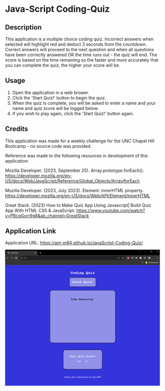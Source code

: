# Java-Script Coding-Quiz

## Description

This application is a multiple choice coding quiz. Incorrect answers when selected will highlight red and deduct 3 seconds from the countdown. Correct answers will proceed to the next question and when all questions have been correctly answered OR the time runs out - the quiz will end. The score is based on the time remaining so the faster and more accurately that you can complete the quiz, the higher your score will be.

## Usage

1. Open the application in a web brower.
2. Click the 'Start Quiz!' button to begin the quiz.
3. When the quiz is complete, you will be asked to enter a name and your name and quiz score will be logged below.
4. If you wish to play again, click the 'Start Quiz!' button again.

## Credits

This application was made for a weekly challenge for the UNC Chapel Hill Bootcamp - no source code was provided.

Reference was made to the following resources in development of this application:

Mozilla Developer. (2023, September 25). Array.prototype.forEach().
https://developer.mozilla.org/en-US/docs/Web/JavaScript/Reference/Global_Objects/Array/forEach

Mozilla Developer. (2023, July 2023). Element: innerHTML property.
https://developer.mozilla.org/en-US/docs/Web/API/Element/innerHTML

Great Stack. (2023) How to Make Quiz App Using Javascript| Build Quiz App With HTML CSS & JavaScript.
https://www.youtube.com/watch?v=PBcqGxrr9g8&ab_channel=GreatStack

## Application Link

Application URL: https://ant-m84.github.io/JavaScript-Coding-Quiz/

![JavaScript Coding Quiz Application Screenshot](<assets/Coding Quiz App Image.png>)
